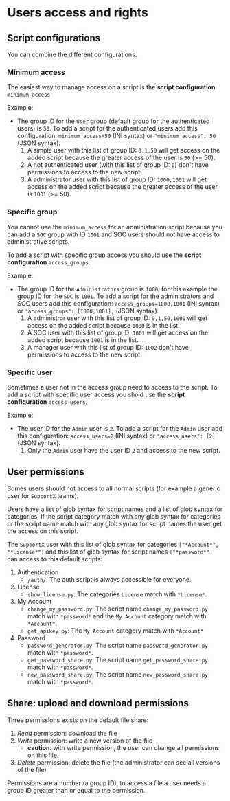 # Users access and rights

## Script configurations

You can combine the different configurations.

### Minimum access

The easiest way to manage access on a script is the **script configuration** `minimum_access`.

Example:

 - The group ID for the `User` group (default group for the authenticated users) is `50`. To add a script for the authenticated users add this configuration: `minimum_access=50` (INI syntax) or `"minimum_access": 50` (JSON syntax).
    1. A simple user with this list of group ID: `0,1,50` will get access on the added script because the greater access of the user is `50` (>= 50).
    2. A not authenticated user (with this list of group ID: `0`) don't have permissions to access to the new script.
    3. A administrator user with this list of group ID: `1000,1001` will get access on the added script because the greater access of the user is `1001` (>= 50).

### Specific group

You cannot use the `minimum_access` for an administration script because you can add a `SOC` group with ID `1001` and SOC users should not have access to administrative scripts.

To add a script with specific group access you should use the **script configuration** `access_groups`.

Example:

 - The group ID for the `Administrators` group is `1000`, for this example the group ID for the `SOC` is `1001`. To add a script for the administrators and SOC users add this configuration: `access_groups=1000,1001` (INI syntax) or `"access_groups": [1000,1001],` (JSON syntax).
    1. A administror user with this list of group ID: `0,1,50,1000` will get access on the added script because `1000` is in the list.
    2. A SOC user with this list of group ID: `1001` will get access on the added script because `1001` is in the list.
    3. A manager user with this list of group ID: `1002` don't have permissions to access to the new script.

### Specific user

Sometimes a user not in the access group need to access to the script. To add a script with specific user access you shold use the **script configuration** `access_users`.

Example:

 - The user ID for the `Admin` user is `2`. To add a script for the `Admin` user add this configuration: `access_users=2` (INI syntax) or `"access_users": [2]` (JSON syntax).
    1. Only the `Admin` user have the user ID `2` and access to the new script.

## User permissions

Somes users should not access to all normal scripts (for example a generic user for `SupportX` teams).

Users have a list of glob syntax for script names and a list of glob syntax for categories. If the script category match with any glob syntax for categories or the script name match with any glob syntax for script names the user get the access on this script.

The `SupportX` user with this list of glob syntax for categories `["*Account*", "*License*"]` and this list of glob syntax for script names `["*password*"]` can access to this default scripts: 

 1. Authentication
    - `/auth/`: The auth script is always accessible for everyone.
 2. License
    - `show_license.py`: The categories `License` match with `*License*`.
 3. My Account
    - `change_my_password.py`: The script name `change_my_password.py` match with `*password*` and the `My Account` category match with `*Account*`.
    - `get_apikey.py`: The `My Account` category match with `*Account*`
 4. Password
    - `password_generator.py`: The script name `password_generator.py` match with `*password*`.
    - `get_password_share.py`: The script name `get_password_share.py` match with `*password*`.
    - `new_password_share.py`: The script name `new_password_share.py` match with `*password*`.

## Share: upload and download permissions

Three permissions exists on the default file share:

 1. *Read* permission: download the file
 2. *Write* permission: write a new version of the file
     - **caution**: with write permission, the user can change all permissions on this file.
 3. *Delete* permission: delete the file (the administrator can see all versions of the file)

Permissions are a number (a group ID), to access a file a user needs a group ID greater than or equal to the permission.